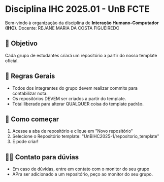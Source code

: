 # Disciplina IHC 2025.01 - UnB FCTE

Bem-vindo à organização da disciplina de **Interação Humano-Computador (IHC)**.
Docente: REJANE MARIA DA COSTA FIGUEIREDO

## 🎯 Objetivo

Cada grupo de estudantes criará um repositório a partir do nosso template oficial. 

## 📜 Regras Gerais

- Todos dos integrantes do grupo devem realizar commits para contabilizar nota.
- Os repositórios DEVEM ser criados a partir do template.
- Total liberade para alterar QUALQUER coisa do template padrão. 

## 🚀 Como começar

1. Acesse a aba de repositório e clique em "Novo repositório"
2. Selecione o Repositório template: "UnBIHC2025-1/repositorio_template"
3. E pode criar! 

## 🧑‍💻 Contato para dúvias

- Em caso de dúvidas, entre em contato com o monitor do seu grupo
- APra ser adicionado a um repositório, peço ao monitor do seu grupo.
